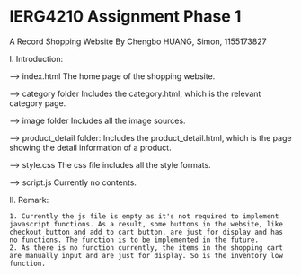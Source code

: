 # IERG4210 Assignment Phase 1
A Record Shopping Website
By Chengbo HUANG, Simon, 1155173827

I. Introduction:

--> index.html
    The home page of the shopping website. 

--> category folder
    Includes the category.html, which is the relevant category page.

--> image folder
    Includes all the image sources.

--> product_detail folder:
    Includes the product_detail.html, which is the page showing the detail information of a product.

--> style.css
    The css file includes all the style formats.

--> script.js
    Currently no contents.

II. Remark:
    
    1. Currently the js file is empty as it's not required to implement javascript functions. As a result, some buttons in the website, like checkout button and add to cart button, are just for display and has no functions. The function is to be implemented in the future.
    2. As there is no function currently, the items in the shopping cart are manually input and are just for display. So is the inventory low function.
